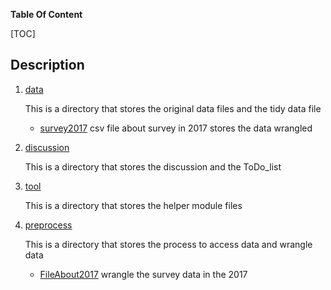 **Table Of Content**

[TOC]

## Description

1. [data](data) 

   This is a directory that stores the original data files and the tidy data file

   * [survey2017](data/survey2017.csv) csv file about survey in 2017 stores the data wrangled

2. [discussion](discussion)

   This is a directory that stores the discussion and the ToDo_list

3. [tool](./tool)

   This is a directory that stores the helper module files

4. [preprocess](preprocess)

   This is a directory that stores the process to access data and wrangle data

   * [FileAbout2017](preprocess/FileAbout2017.ipynb) wrangle the survey data in the 2017
